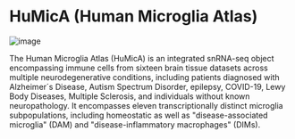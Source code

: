 # HuMicA (Human Microglia Atlas)

![image](https://github.com/RicardoMartins-Ferreira/HuMicA/assets/77279874/1f89d707-7ad6-4c46-923a-9a8ea1e6cc53)

The Human Microglia Atlas (HuMicA) is an integrated snRNA-seq object encompassing immune cells from sixteen brain tissue datasets across multiple neurodegenerative conditions, including patients diagnosed with Alzheimer´s Disease, Autism Spectrum Disorder, epilepsy, COVID-19, Lewy Body Diseases, Multiple Sclerosis, and individuals without known neuropathology. It encompasses eleven transcriptionally distinct microglia subpopulations, including homeostatic as well as "disease-associated microglia" (DAM) and "disease-inflammatory macrophages" (DIMs). 
